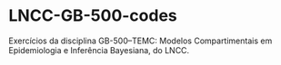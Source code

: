 # LNCC-GB-500-codes
Exercícios da disciplina GB-500–TEMC: Modelos Compartimentais em Epidemiologia e Inferência Bayesiana, do LNCC.
